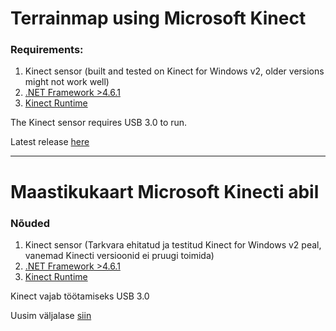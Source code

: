# Terrainmap using Microsoft Kinect

### Requirements:

1. Kinect sensor (built and tested on Kinect for Windows v2, older versions might not work well)
2. [.NET Framework >4.6.1](https://www.microsoft.com/net/download/Windows/run)
3. [Kinect Runtime](https://www.microsoft.com/en-us/download/details.aspx?id=44559)

The Kinect sensor requires USB 3.0 to run.

Latest release [here](https://github.com/ErikEnden/terrainmap-kinect/releases)

---

# Maastikukaart Microsoft Kinecti abil

### Nõuded

1. Kinect sensor (Tarkvara ehitatud ja testitud Kinect for Windows v2 peal, vanemad Kinecti versioonid ei pruugi toimida)
2. [.NET Framework >4.6.1](https://www.microsoft.com/net/download/Windows/run)
3. [Kinect Runtime](https://www.microsoft.com/en-us/download/details.aspx?id=44559)

Kinect vajab töötamiseks USB 3.0

Uusim väljalase [siin](https://github.com/ErikEnden/terrainmap-kinect/releases)
